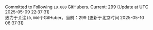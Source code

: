 Committed to Following `10,000` GitHubers. Current: <!-- FOLLOWING_COUNT -->299<!-- FOLLOWING_COUNT --> (Update at UTC <!-- LAST_UPDATED -->2025-05-09 22:37:31<!-- LAST_UPDATED -->)<br>
致力于关注`10,000`个GitHuber。当前：<!-- FOLLOWING_COUNT -->299<!-- FOLLOWING_COUNT --> (更新于北京时间 <!-- LAST_UPDATED_CST -->2025-05-10 06:37:31<!-- LAST_UPDATED_CST -->)
